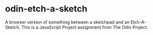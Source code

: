 # odin-etch-a-sketch
A browser version of something between a sketchpad and an Etch-A-Sketch. This is a JavaScript Project assignment from The Odin Project.